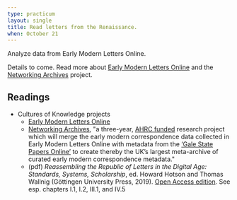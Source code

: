 ```yaml
---
type: practicum
layout: single
title: Read letters from the Renaissance.
when: October 21
---
```


Analyze data from Early Modern Letters Online.

<!--more-->

Details to come. Read more about [Early Modern Letters Online](http://emlo.bodleian.ox.ac.uk/) and the [Networking Archives](https://networkingarchives.org/) project.

## Readings

- Cultures of Knowledge projects
  - [Early Modern Letters Online](http://emlo.bodleian.ox.ac.uk/)
  - [Networking Archives](https://networkingarchives.org/), "a three-year, [AHRC funded](https://gtr.ukri.org/projects?ref=AH%2FR014817%2F1) research project which will merge the early modern correspondence data collected in Early Modern Letters Online with metadata from the [‘Gale State Papers Online’](https://www.gale.com/intl/primary-sources/state-papers-online) to create thereby the UK’s largest meta-archive of curated early modern correspondence metadata."
   - (pdf) *Reassembling the Republic of Letters in the Digital Age:* *Standards, Systems, Scholarship*, ed. Howard Hotson and Thomas Wallnig (Göttingen University Press, 2019). [Open Access edition](https://www.univerlag.uni-goettingen.de/handle/3/isbn-978-3-86395-403-1). See esp. chapters I.1, I.2, III.1, and IV.5